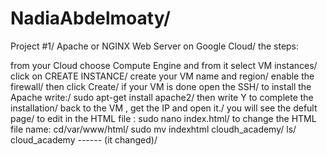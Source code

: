 # NadiaAbdelmoaty/
Project #1/
Apache or NGINX Web Server on Google Cloud/
the steps:

from your Cloud choose Compute Engine and from it select VM instances/
click on CREATE INSTANCE/
create your VM name and region/
enable the firewall/
then click Create/
if your VM is done open the SSH/
to install the Apache write:/
sudo apt-get install apache2/
then write Y to complete the installation/
back to the VM , get the IP and open it./
you will see the defult page/
to edit in the HTML file :
sudo nano index.html/
to change the HTML file name:
cd/var/www/html/
sudo mv indexhtml  cloudh_academy/
ls/
cloud_academy  ------  (it changed)/

